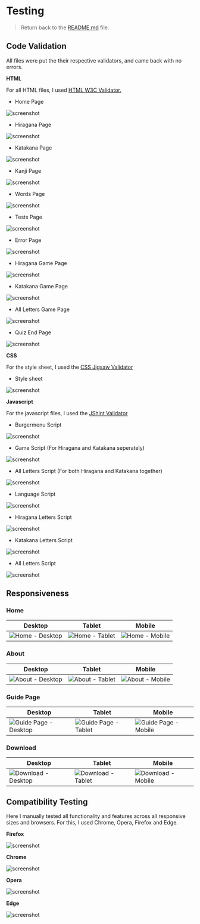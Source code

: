 # Testing

> Return back to the [README.md](README.md) file.

## Code Validation

All files were put the their respective validators, and came back with no errors.

**HTML**

For all HTML files, I used [HTML W3C Validator.](https://validator.w3.org/)

- Home Page

![screenshot]()

- Hiragana Page

![screenshot]()

- Katakana Page

![screenshot]()

- Kanji Page

![screenshot]()

- Words Page

![screenshot]()

- Tests Page

![screenshot]()

- Error Page

![screenshot]()

- Hiragana Game Page

![screenshot]()

- Katakana Game Page

![screenshot]()

- All Letters Game Page

![screenshot]()

- Quiz End Page

![screenshot]()

**CSS**

For the style sheet, I used the [CSS Jigsaw Validator](https://jigsaw.w3.org/css-validator/)

- Style sheet

![screenshot]()

**Javascript**

For the javascript files, I used the [JShint Validator](https://jshint.com/)

- Burgermenu Script

![screenshot]()

- Game Script (For Hiragana and Katakana seperately)

![screenshot]()

- All Letters Script (For both Hiragana and Katakana together)

![screenshot]()

- Language Script

![screenshot]()

- Hiragana Letters Script

![screenshot]()

- Katakana Letters Script

![screenshot]()

- All Letters Script

![screenshot]()

## Responsiveness

### Home

| Desktop | Tablet | Mobile |
| --- | --- | --- |
| ![Home - Desktop](documentation/homedesktop.png) | ![Home - Tablet](documentation/hometablet.png) | ![Home - Mobile](documentation/homemobile.png) |

### About

| Desktop | Tablet | Mobile |
| --- | --- | --- |
| ![About - Desktop](documentation/aboutdesktop.png) | ![About - Tablet](documentation/abouttablet.png) | ![About - Mobile](documentation/aboutmobile.png) |

### Guide Page 

| Desktop | Tablet | Mobile |
| --- | --- | --- |
| ![Guide Page - Desktop](documentation/guidedesktop.png) |  ![Guide Page - Tablet](documentation/guidetablet.png) | ![Guide Page - Mobile](documentation/guidemobile.png) |

### Download

| Desktop | Tablet | Mobile |
| --- | --- | --- |
| ![Download - Desktop](documentation/downloaddesktop.png) | ![Download - Tablet](documentation/downloadstablet.png) | ![Download - Mobile](documentation/downloadsmobile.png) |

## Compatibility Testing

Here I manually tested all functionality and features across all responsive sizes and browsers. For this, I used Chrome, Opera, Firefox and Edge.

**Firefox**

![screenshot](documentation/firefoxtest.png)

**Chrome**

![screenshot](documentation/googlechrometest.png)

**Opera**

![screenshot](documentation/operatest.png)

**Edge** 

![screenshot](documentation/edgetest.png)
